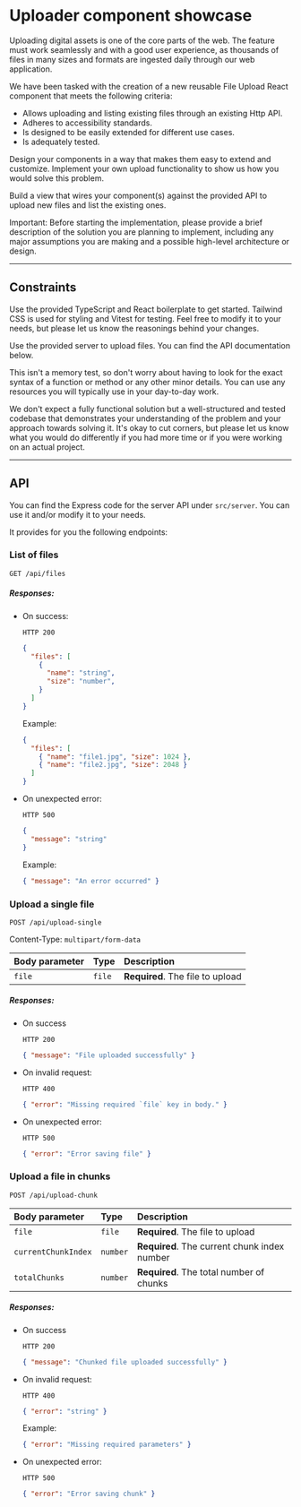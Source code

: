 # Uploader component showcase

Uploading digital assets is one of the core parts of the web. The feature must work seamlessly and with a good user
experience, as thousands of files in many sizes and formats are ingested daily through our web application.

We have been tasked with the creation of a new reusable File Upload React component that meets the following criteria:
- Allows uploading and listing existing files through an existing Http API.
- Adheres to accessibility standards.
- Is designed to be easily extended for different use cases.
- Is adequately tested.

Design your components in a way that makes them easy to extend and customize. Implement your own upload functionality to
show us how you would solve this problem.

Build a view that wires your component(s) against the provided API to upload new files and list the existing ones.

Important: Before starting the implementation, please provide a brief description of the solution you are planning to
implement, including any major assumptions you are making and a possible high-level architecture or design.

---

## Constraints

Use the provided TypeScript and React boilerplate to get started. Tailwind CSS is used for styling and Vitest for
testing. Feel free to modify it to your needs, but please let us know the reasonings behind your changes.

Use the provided server to upload files. You can find the API documentation below.

This isn't a memory test, so don't worry about having to look for the exact syntax of a function or method or any other
minor details. You can use any resources you will typically use in your day-to-day work.

We don't expect a fully functional solution but a well-structured and tested codebase that demonstrates your
understanding of the problem and your approach towards solving it. It's okay to cut corners, but please let us know
what you would do differently if you had more time or if you were working on an actual project.

---

## API

You can find the Express code for the server API under `src/server`. You can use it and/or modify it to your needs.

It provides for you the following endpoints:

### List of files

```http
GET /api/files
```

##### Responses:

- On success:

  `HTTP 200`
  ```json
  {
    "files": [
      {
        "name": "string",
        "size": "number",
      }
    ]
  }
  ```

  Example:
  ```json
  {
    "files": [
      { "name": "file1.jpg", "size": 1024 },
      { "name": "file2.jpg", "size": 2048 }
    ]
  }
  ```

- On unexpected error:

  `HTTP 500`
  ```json
  {
    "message": "string"
  }
  ```

  Example:
  ```json
  { "message": "An error occurred" }
  ```

### Upload a single file

```http
POST /api/upload-single
```

Content-Type: `multipart/form-data`

| Body parameter | Type   | Description                      |
| :------------- | :----- | :------------------------------- |
| `file`         | `file` | **Required**. The file to upload |

##### Responses:

- On success

  `HTTP 200`
  ```json
  { "message": "File uploaded successfully" }
  ```

- On invalid request:

  `HTTP 400`
  ```json
  { "error": "Missing required `file` key in body." }
  ```

- On unexpected error:

  `HTTP 500`
  ```json
  { "error": "Error saving file" }
  ```

### Upload a file in chunks

```http
POST /api/upload-chunk
```

| Body parameter      | Type     | Description                                  |
| :------------------ | :------- | :------------------------------------------- |
| `file`              | `file`   | **Required**. The file to upload             |
| `currentChunkIndex` | `number` | **Required**. The current chunk index number |
| `totalChunks`       | `number` | **Required**. The total number of chunks     |

##### Responses:

- On success

  `HTTP 200`
  ```json
  { "message": "Chunked file uploaded successfully" }
  ```

- On invalid request:

  `HTTP 400`
  ```json
  { "error": "string" }
  ```

    Example:
    ```json
    { "error": "Missing required parameters" }
    ```

- On unexpected error:

  `HTTP 500`
  ```json
  { "error": "Error saving chunk" }
  ```
